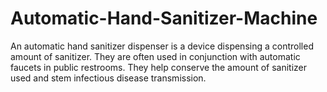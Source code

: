 # Automatic-Hand-Sanitizer-Machine
An automatic hand sanitizer dispenser is a device dispensing a controlled amount of sanitizer. They are often used in conjunction with automatic faucets in public restrooms. They help conserve the amount of sanitizer used and stem infectious disease transmission.
